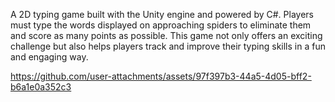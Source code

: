 A 2D typing game built with the Unity engine and powered by C#. Players must type the words displayed on approaching spiders to eliminate them and score as many points as possible. This game not only offers an exciting challenge but also helps players track and improve their typing skills in a fun and engaging way.


https://github.com/user-attachments/assets/97f397b3-44a5-4d05-bff2-b6a1e0a352c3

